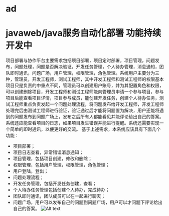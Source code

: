 # ad
# javaweb/java服务自动化部署 功能持续开发中
项目部署与协作平台主要需求包括项目部署，项目定时部署，项目管理，问题发布，问题处理，问题是否解决验证，开发任务管理，个人待办管理，消息通知，团队即时通讯，问题广场，用户管理，权限管理，角色管理。系统用户主要分为三种，管理员，开发工程师，测试工程师，其中开发工程师和测试工程师的权限基本项目只是负责的中重点不同，管理员可以创建用户账号，并为其配置角色和权限，可以创建删除项目，开发工程师和测试工程师能向管理员申请一个参与项目，参与项目后能查看项目详情，项目参与成员，能创建开发任务，创建个人待办任务，测试工程师重点负责发起一个问题处理流程，将问题发布给开发工程师，开发工程师处理完后由测试工程师进行验证，验证通过后才能将问题置为解决，用户还能将遇到的问题发布到问题广场上，发布之后所有人都能看见并能评论给出自己的答案。系统还应能查看项目的日志，如果项目发生错误并能进行提醒。系统还需要实现一个简单的即时通讯，以便更好的交流。
基于上述需求，本系统应该具有下面几个功能：
+ 项目部署；
+ 项目日志查看，异常错误消息通知；
+ 项目管理，包括项目创建，修改和删除；
+ 权限管理，包括用户管理，权限管理，角色管理；
+ 用户登陆，登出；
+ 问题处理流程；
+ 开发任务管理，包括开发任务创建，查看；
+ 个人待办任务管理包括创建个人待办，完成待办；
+ 团队即时通讯，团队成员可以在一起进行聊天；
+ 问题广场，用户可以发布自己的问题到问题广场，用户可以才问题下评论给出自己的答案。
![Alt text](/img/login.jpg)
